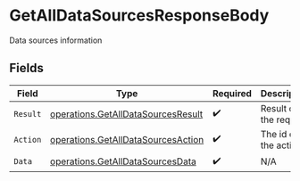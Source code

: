 # GetAllDataSourcesResponseBody

Data sources information


## Fields

| Field                                                                                    | Type                                                                                     | Required                                                                                 | Description                                                                              |
| ---------------------------------------------------------------------------------------- | ---------------------------------------------------------------------------------------- | ---------------------------------------------------------------------------------------- | ---------------------------------------------------------------------------------------- |
| `Result`                                                                                 | [operations.GetAllDataSourcesResult](../../models/operations/getalldatasourcesresult.md) | :heavy_check_mark:                                                                       | Result of the request                                                                    |
| `Action`                                                                                 | [operations.GetAllDataSourcesAction](../../models/operations/getalldatasourcesaction.md) | :heavy_check_mark:                                                                       | The id of the action                                                                     |
| `Data`                                                                                   | [operations.GetAllDataSourcesData](../../models/operations/getalldatasourcesdata.md)     | :heavy_check_mark:                                                                       | N/A                                                                                      |